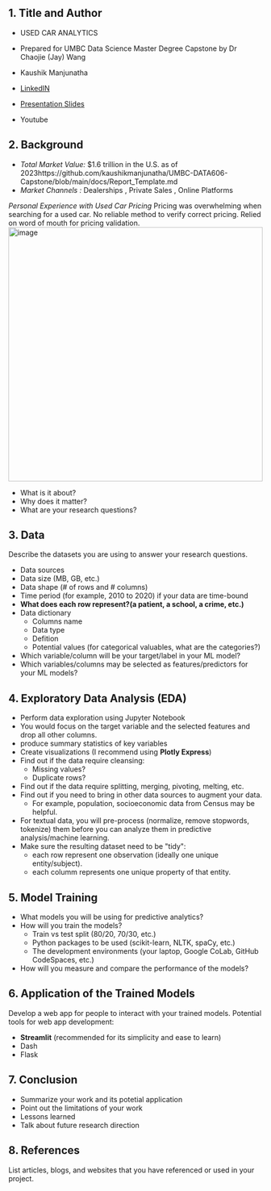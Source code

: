  
## 1. Title and Author

- USED CAR ANALYTICS

- Prepared for UMBC Data Science Master Degree Capstone by Dr Chaojie (Jay) Wang
- Kaushik Manjunatha
- [LinkedIN](https://www.linkedin.com/in/kaushikm97/)
- [Presentation Slides](https://github.com/kaushikmanjunatha/UMBC-DATA606-Capstone/blob/main/docs/Kaushik%20Manjunatha%20Project%20Presentation.pptx)
- Youtube
    
## 2. Background

- *Total Market Value:* $1.6 trillion in the U.S. as of 2023https://github.com/kaushikmanjunatha/UMBC-DATA606-Capstone/blob/main/docs/Report_Template.md
- *Market Channels :* Dealerships , Private Sales , Online Platforms

*Personal Experience with Used Car Pricing*
Pricing was overwhelming when searching for a used car.
No reliable method to verify correct pricing.
Relied on word of mouth for pricing validation.
<img width="504" alt="image" src="https://github.com/user-attachments/assets/02bfdbfc-2b92-47aa-86b7-d0bff3b03803">




- What is it about? 
- Why does it matter? 
- What are your research questions?

## 3. Data 

Describe the datasets you are using to answer your research questions.

- Data sources
- Data size (MB, GB, etc.)
- Data shape (# of rows and # columns)
- Time period (for example, 2010 to 2020) if your data are time-bound
- **What does each row represent?(a patient, a school, a crime, etc.)**
- Data dictionary
  - Columns name
  - Data type
  - Defition
  - Potential values (for categorical valuables, what are the categories?)
- Which variable/column will be your target/label in your ML model?
- Which variables/columns may be selected as features/predictors for your ML models?

## 4. Exploratory Data Analysis (EDA)

- Perform data exploration using Jupyter Notebook
- You would focus on the target variable and the selected features and drop all other columns.
- produce summary statistics of key variables
- Create visualizations (I recommend using **Plotly Express**)
- Find out if the data require cleansing:
  - Missing values?
  - Duplicate rows? 
- Find out if the data require splitting, merging, pivoting, melting, etc.
- Find out if you need to bring in other data sources to augment your data.
  - For example, population, socioeconomic data from Census may be helpful.
- For textual data, you will pre-process (normalize, remove stopwords, tokenize) them before you can analyze them in predictive analysis/machine learning.
- Make sure the resulting dataset need to be "tidy":
  - each row represent one observation (ideally one unique entity/subject).
  - each columm represents one unique property of that entity. 

## 5. Model Training 

- What models you will be using for predictive analytics?
- How will you train the models?
  - Train vs test split (80/20, 70/30, etc.)
  - Python packages to be used (scikit-learn, NLTK, spaCy, etc.)
  - The development environments (your laptop, Google CoLab, GitHub CodeSpaces, etc.)
- How will you measure and compare the performance of the models?

## 6. Application of the Trained Models

Develop a web app for people to interact with your trained models. Potential tools for web app development:

- **Streamlit** (recommended for its simplicity and ease to learn)
- Dash
- Flask

## 7. Conclusion

- Summarize your work and its potetial application
- Point out the limitations of your work
- Lessons learned 
- Talk about future research direction

## 8. References 

List articles, blogs, and websites that you have referenced or used in your project.
